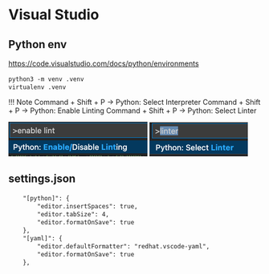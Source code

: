 # Visual Studio
## Python env
https://code.visualstudio.com/docs/python/environments
```
python3 -m venv .venv
virtualenv .venv
```

!!! Note
    Command + Shift + P -> Python: Select Interpreter
    Command + Shift + P -> Python: Enable Linting
    Command + Shift + P -> Python: Select Linter

![](visual-studio/python-linter1.png)
![](visual-studio/python-linter2.png)

## settings.json
```
    "[python]": {
        "editor.insertSpaces": true,
        "editor.tabSize": 4,
        "editor.formatOnSave": true
    },
    "[yaml]": {
        "editor.defaultFormatter": "redhat.vscode-yaml",
        "editor.formatOnSave": true
    },
```
